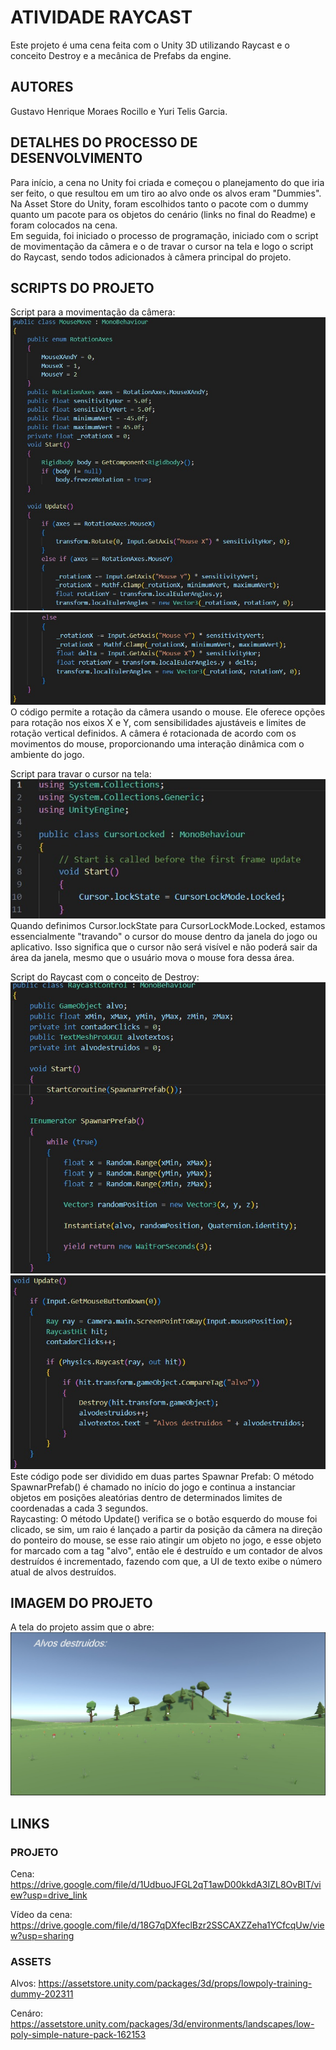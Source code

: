 # ATIVIDADE RAYCAST
Este projeto é uma cena feita com o Unity 3D utilizando Raycast e o conceito Destroy e a mecânica de Prefabs da engine.

## AUTORES
Gustavo Henrique Moraes Rocillo e Yuri Telis Garcia.

## DETALHES DO PROCESSO DE DESENVOLVIMENTO
Para início, a cena no Unity foi criada e começou o planejamento do que iria ser feito, o que resultou em um tiro ao alvo onde os alvos eram "Dummies". Na Asset Store do Unity, foram escolhidos tanto o pacote com o dummy quanto um pacote para os objetos do cenário (links no final do Readme) e foram colocados na cena.
<br>
Em seguida, foi iniciado o processo de programação, iniciado com o script de movimentação da câmera e o de travar o cursor na tela e logo o script do Raycast, sendo todos adicionados à câmera principal do projeto.

## SCRIPTS DO PROJETO
Script para a movimentação da câmera:
<br> <img src="img/script cam 1.jpg">
<img src="img/script cam 2.jpg"> <br>
O código permite a rotação da câmera usando o mouse. Ele oferece opções para rotação nos eixos X e Y, com sensibilidades ajustáveis e limites de rotação vertical definidos. A câmera é rotacionada de acordo com os movimentos do mouse, proporcionando uma interação dinâmica com o ambiente do jogo.

Script para travar o cursor na tela:
<br> <img src="img/script cursor.jpg">
Quando definimos Cursor.lockState para CursorLockMode.Locked, estamos essencialmente "travando" o cursor do mouse dentro da janela do jogo ou aplicativo. Isso significa que o cursor não será visível e não poderá sair da área da janela, mesmo que o usuário mova o mouse fora dessa área.

Script do Raycast com o conceito de Destroy:
<br> <img src="img/script raycast 1.jpg">
<img src="img/script raycast 2.jpg"> <br>
Este código pode ser dividido em duas partes
Spawnar Prefab: O método SpawnarPrefab() é chamado no início do jogo e continua a instanciar objetos em posições aleatórias dentro de determinados limites de coordenadas a cada 3 segundos.
<br>
Raycasting: O método Update() verifica se o botão esquerdo do mouse foi clicado, se sim, um raio é lançado a partir da posição da câmera na direção do ponteiro do mouse, se esse raio atingir um objeto no jogo, e esse objeto for marcado com a tag "alvo", então ele é destruído e um contador de alvos destruídos é incrementado, fazendo com que, a UI de texto exibe o número atual de alvos destruídos.

## IMAGEM DO PROJETO
A tela do projeto assim que o abre:
<br> <img src="img/tela inicial.jpg">

## LINKS
### PROJETO
Cena: https://drive.google.com/file/d/1UdbuoJFGL2qT1awD00kkdA3IZL8OvBIT/view?usp=drive_link

Vídeo da cena: https://drive.google.com/file/d/18G7qDXfeclBzr2SSCAXZZeha1YCfcqUw/view?usp=sharing

### ASSETS
Alvos: https://assetstore.unity.com/packages/3d/props/lowpoly-training-dummy-202311

Cenáro: https://assetstore.unity.com/packages/3d/environments/landscapes/low-poly-simple-nature-pack-162153